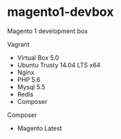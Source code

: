 # magento1-devbox
Magento 1 development box

Vagrant
- Virtual Box 5.0
- Ubuntu Trusty 14.04 LTS x64
- Nginx
- PHP 5.6
- Mysql 5.5
- Redis
- Composer

Composer
- Magento Latest

